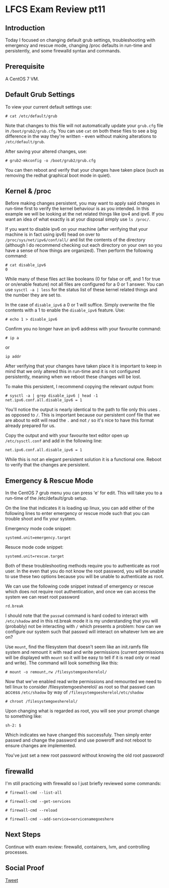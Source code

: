 # LFCS Exam Review pt11

## Introduction

Today I focused on changing default grub settings, troubleshooting with emergency and rescue mode, changing /proc defaults in run-time and persistently, and some firewalld syntax and commands.

## Prerequisite

A CentOS 7 VM. 

## Default Grub Settings

To view your current default settings use:
```
# cat /etc/default/grub
```
Note that changes to this file will not automatically update your ```grub.cfg``` file in ```/boot/grub2/grub.cfg```. You can use ```cat``` on both these files to see a big difference in the way they're written - even without making alterations to ```/etc/default/grub```.

After saving your altered changes, use:

```
# grub2-mkconfig -o /boot/grub2/grub.cfg
```
You can then reboot and verify that your changes have taken place (such as removing the redhat graphical boot mode in quiet).

## Kernel & /proc

Before making changes persistent, you may want to apply said changes in run-time first to verify the kernel behaviour is as you intended. In this example we will be looking at the net related things like ipv4 and ipv6. If you want an idea of what exactly is at your disposal simply use ```ls /proc/```. 

If you want to disable ipv6 on your machine (after verifying that your machine is in fact using ipv6) head on over to ```/proc/sys/net/ipv6/conf/all/``` and list the contents of the directory (although I do recommend checking out each directory on your own so you have a sense of how things are organized). Then perform the following command:

```
# cat disable_ipv6
0
```
While many of these files act like booleans (0 for false or off, and 1 for true or on/enable feature) not all files are configured for a 0 or 1 answer. You can use ```sysctl -a | less``` for the status list of these kernel related things and the number they are set to. 

In the case of ```disable_ipv6``` a 0 or 1 will suffice. Simply overwrite the file contents with a 1 to enable the ```disable_ipv6``` feature. Use:

```
# echo 1 > disable_ipv6
```
Confirm you no longer have an ipv6 address with your favourite command:
```
# ip a
```
or
```
ip addr
```
After verifying that your changes have taken place it is important to keep in mind that we only altered this in run-time and it is not configured persistently, meaning when we reboot these changes will be lost.

To make this persistent, I recommend copying the relevant output from:
```
# sysctl -a | grep disable_ipv6 | head -1
net.ipv6.conf.all.disable_ipv6 = 1
```
You'll notice the output is nearly identical to the path to file only this uses ```.``` as opposed to ```/```. This is important because our persistent conf file that we are about to edit will read the ```.``` and not ```/``` so it's nice to have this format already prepared for us. 

Copy the output and with your favourite text editor open up ```/etc/sysctl.conf``` and add in the following line:
```
net.ipv6.conf.all.disable_ipv6 = 1
```
While this is not an elegant persistent solution it is a functional one. Reboot to verify that the changes are persistent.

## Emergency & Rescue Mode

In the CentOS 7 grub menu you can press 'e' for edit. This will take you to a run-time of the /etc/default/grub setup. 

On the line that indicates it is loading up linux, you can add either of the following lines to enter emergency or rescue mode such that you can trouble shoot and fix your system.

Emergency mode code snippet:
```
systemd.unit=emergency.target
```

Resuce mode code snippet:
```
systemd.unit=rescue.target
```
Both of these troubleshooting methods require you to authenticate as root user. In the even that you do not know the root password, you will be unable to use these two options because you will be unable to authenticate as root. 

We can use the following code snippet instead of emergency or rescue which does not require root authentication, and once we can access the system we can reset root password
```
rd.break
```
I should note that the ```passwd``` command is hard coded to interact with ```/etc/shadow``` and in this rd.break mode it is my understanding that you will (probably) not be interacting with ```/``` which presents a problem: how can we configure our system such that passwd will interact on whatever lvm we are on?

Use ```mount```, find the filesystem that doesn't seem like an init.ramfs file system and remount it with read and write permissions (current permissions will be displayed with ```mount``` so it will be easy to tell if it is read only or read and write). The command will look something like this:

```
# mount -o remount,rw /filesystemgoesherelol/
```
Now that we've enabled read write permissions and remounted we need to tell linux to consider /filesystemgoesherelol/ as root so that passwd can access ```/etc/shadow``` by way of ```/filesystemgoesherelol/etc/shadow```

```
# chroot /filesystemgoesherelol/
```
Upon changing what is regarded as root, you will see your prompt change to something like:
```
sh-2: $ 
```
Which indicates we have changed this successfuly. Then simply enter passwd and change the password and use poweroff and not reboot to ensure changes are implemented.

You've just set a new root password without knowing the old root password!

## firewalld

I'm still practicing with firewalld so I just briefly reviewed some commands:

```
# firewall-cmd --list-all
```

```
# firewall-cmd --get-services
```

```
# firewall-cmd --reload
```

```
# firewall-cmd --add-service=servicenamegoeshere
```

## Next Steps

Continue with exam review: firewalld, containers, lvm, and controlling processes. 

## Social Proof

[Tweet]()
